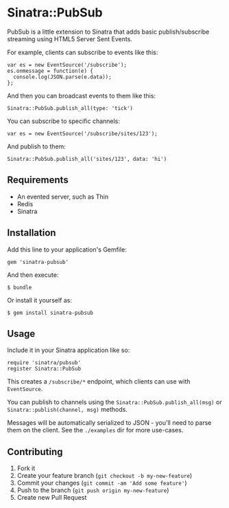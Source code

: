 # Sinatra::PubSub

PubSub is a little extension to Sinatra that adds basic publish/subscribe streaming
using HTML5 Server Sent Events.

For example, clients can subscribe to events like this:

    var es = new EventSource('/subscribe');
    es.onmessage = function(e) {
      console.log(JSON.parse(e.data));
    };

And then you can broadcast events to them like this:

    Sinatra::PubSub.publish_all(type: 'tick')

You can subscribe to specific channels:

    var es = new EventSource('/subscribe/sites/123');

And publish to them:

    Sinatra::PubSub.publish_all('sites/123', data: 'hi')

## Requirements

* An evented server, such as Thin
* Redis
* Sinatra

## Installation

Add this line to your application's Gemfile:

    gem 'sinatra-pubsub'

And then execute:

    $ bundle

Or install it yourself as:

    $ gem install sinatra-pubsub

## Usage

Include it in your Sinatra application like so:

    require 'sinatra/pubsub'
    register Sinatra::PubSub

This creates a `/subscribe/*` endpoint, which clients can use with `EventSource`.

You can publish to channels using the `Sinatra::PubSub.publish_all(msg)` or
`Sinatra::publish(channel, msg)` methods.

Messages will be automatically serialized to JSON - you'll need to parse them on the client.
See the `./examples` dir for more use-cases.

## Contributing

1. Fork it
2. Create your feature branch (`git checkout -b my-new-feature`)
3. Commit your changes (`git commit -am 'Add some feature'`)
4. Push to the branch (`git push origin my-new-feature`)
5. Create new Pull Request
